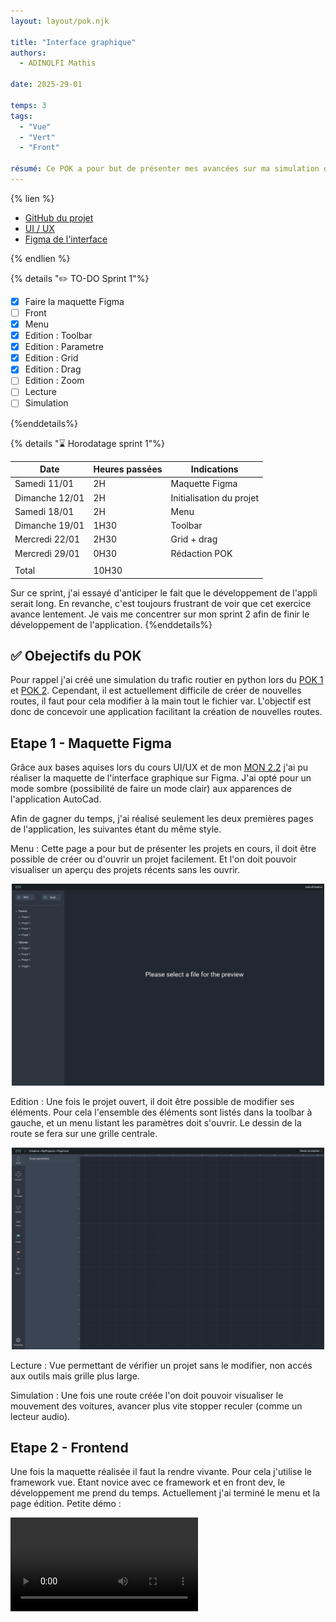 ```yaml
---
layout: layout/pok.njk

title: "Interface graphique"
authors:
  - ADINOLFI Mathis

date: 2025-29-01

temps: 3
tags:
  - "Vue"
  - "Vert"
  - "Front"

résumé: Ce POK a pour but de présenter mes avancées sur ma simulation du trafic routier en ville.
---
```


{% lien %}

- [GitHub du projet](https://github.com/Mathisadi/CTZ)
- [UI / UX](https://www.figma.com/proto/dopHqMIiH66xRPQrgtlRmr/CTZ?node-id=116-7&p=f&t=Zi46zE4Hgid765ho-0&scaling=min-zoom&content-scaling=fixed&page-id=1%3A5)
- [Figma de l'interface](https://www.figma.com/proto/dopHqMIiH66xRPQrgtlRmr/CTZ?node-id=1-4&p=f&t=Zi46zE4Hgid765ho-0&scaling=scale-down&content-scaling=fixed&page-id=0%3A1)

{% endlien %}

{% details "✏️ TO-DO Sprint 1"%}

- [x] Faire la maquette Figma
- [ ] Front
- [x] Menu
- [x] Edition : Toolbar
- [x] Edition : Parametre
- [x] Edition : Grid
- [x] Edition : Drag
- [ ] Edition : Zoom
- [ ] Lecture
- [ ] Simulation

{%enddetails%}

{% details "⌛ Horodatage sprint 1"%}

| Date           | Heures passées | Indications              |
| -------------- | -------------- | ------------------------ |
| Samedi 11/01   | 2H             | Maquette Figma           |
| Dimanche 12/01 | 2H             | Initialisation du projet |
| Samedi 18/01   | 2H             | Menu                     |
| Dimanche 19/01 | 1H30           | Toolbar                  |
| Mercredi 22/01 | 2H30           | Grid + drag              |
| Mercredi 29/01 | 0H30           | Rédaction POK            |
|                |                |                          |
| Total          | 10H30          |                          |

Sur ce sprint, j'ai essayé d'anticiper le fait que le développement de l'appli serait long. En revanche, c'est toujours frustrant de voir que cet exercice avance lentement. Je vais me concentrer sur mon sprint 2 afin de finir le développement de l'application.
{%enddetails%}

## ✅ Obejectifs du POK

Pour rappel j'ai créé une simulation du trafic routier en python lors du [POK 1](../temps-1) et [POK 2](../temps-2). Cependant, il est actuellement difficile de créer de nouvelles routes, il faut pour cela modifier à la main tout le fichier var. L'objectif est donc de concevoir une application facilitant la création de nouvelles routes.

## Etape 1 - Maquette Figma

Grâce aux bases aquises lors du cours UI/UX et de mon [MON 2.2](./../mon/temps-2.2) j'ai pu réaliser la maquette de l'interface graphique sur Figma. J'ai opté pour un mode sombre (possibilité de faire un mode clair) aux apparences de l'application AutoCad.

Afin de gagner du temps, j'ai réalisé seulement les deux premières pages de l'application, les suivantes étant du même style.

Menu : Cette page a pour but de présenter les projets en cours, il doit être possible de créer ou d'ouvrir un projet facilement. Et l'on doit pouvoir visualiser un aperçu des projets récents sans les ouvrir.

<div style="text-align: center;">
    <img src="Menu.png" width="500"/>
</div>

Edition : Une fois le projet ouvert, il doit être possible de modifier ses éléments. Pour cela l'ensemble des éléments sont listés dans la toolbar à gauche, et un menu listant les paramètres doit s'ouvrir. Le dessin de la route se fera sur une grille centrale.

<div style="text-align: center;">
    <img src="Appli.png" width="500"/>
</div>

Lecture : Vue permettant de vérifier un projet sans le modifier, non accés aux outils mais grille plus large.

Simulation : Une fois une route créée l'on doit pouvoir visualiser le mouvement des voitures, avancer plus vite stopper reculer (comme un lecteur audio).

## Etape 2 - Frontend

Une fois la maquette réalisée il faut la rendre vivante. Pour cela j'utilise le framework vue. Etant novice avec ce framework et en front dev, le développement me prend du temps. Actuellement j'ai terminé le menu et la page édition. Petite démo :

<video controls src="Demo.mp4"></video>
